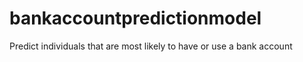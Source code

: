 # bankaccountpredictionmodel
Predict individuals that are most likely to have or use a bank account
